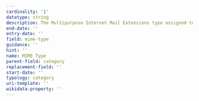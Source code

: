 ```yaml
---
cardinality: '1'
datatype: string
description: The Multipurpose Internet Mail Extensions type assigned to a resource
end-date: ''
entry-date: ''
field: mime-type
guidance: ''
hint: ''
name: MIME Type
parent-field: category
replacement-field: ''
start-date: ''
typology: category
uri-template: ''
wikidata-property: ''
---
```


